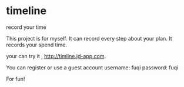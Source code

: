timeline
========

record your time 


This project is for myself. It can record every step about your plan. It records your spend time.

your can try it ,  http://timline.jd-app.com.

You can register or use a guest account          username:  fuqi          password: fuqi   

For fun!
